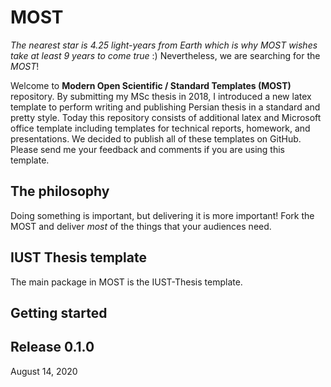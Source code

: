 # MOST
_The nearest star is 4.25 light-years from Earth which is why MOST wishes take at least 9 years to come true_ :) Nevertheless, we are searching for the *MOST*!

Welcome to __Modern Open Scientific / Standard Templates (MOST)__ repository. By submitting my MSc thesis in 2018, I introduced a new latex template to perform writing and publishing Persian thesis in a standard and pretty style. 
Today this repository consists of additional latex and Microsoft office template including templates for technical reports, homework, and presentations. We decided to publish all of these templates on GitHub. 
Please send me your feedback and comments if you are using this template.  

## The philosophy
Doing something is important, but delivering it is more important!
Fork the MOST and deliver *most* of the things that your audiences need. 

## IUST Thesis template
The main package in MOST is the IUST-Thesis template.


## Getting started



## Release 0.1.0
August 14, 2020
